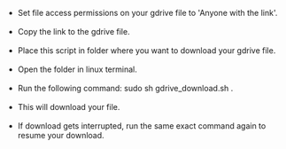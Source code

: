 <ul>
  <li>Set file access permissions on your gdrive file to 'Anyone with the link'.</li><br>
  <li>Copy the link to the gdrive file.</li><br>
  <li>Place this script in folder where you want to download your gdrive file.</li><br>
  <li>Open the folder in linux terminal.</li><br>
  <li>Run the following command: sudo sh gdrive_download.sh <Gdrive_file_link> <File_name.file_extension>.</li><br>
  <li>This will download your file.</li><br>
  <li>If download gets interrupted, run the same exact command again to resume your download.</li><br>
</ul>
